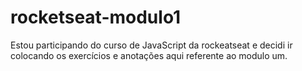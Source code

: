 # rocketseat-modulo1
Estou participando do curso de JavaScript da rockeatseat e decidi ir colocando os exercícios e anotações aqui referente ao modulo um.
